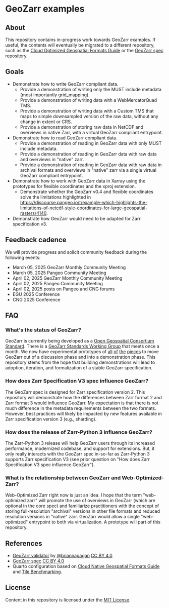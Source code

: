 # GeoZarr examples

## About

This repository contains in-progress work towards GeoZarr examples. If useful, the contents will eventually be migrated to a different repository, such as the
[Cloud Optimized Geospatial Formats Guide](https://github.com/cloudnativegeo/cloud-optimized-geospatial-formats-guide) or the [GeoZarr spec](https://github.com/zarr-developers/geozarr-spec)
repository.

## Goals

- Demonstrate how to write GeoZarr compliant data.
    - Provide a demonstration of writing only the MUST include metadata (most importantly grid_mapping).
    - Provide a demonstration of writing data with a WebMercatorQuad TMS.
    - Provide a demonstration of writing data with a Custom TMS that maps to simple downsampled version of the raw data, without any change in extent or CRS.
    - Provide a demonstration of storing raw data in NetCDF and overviews in native Zarr, with a virtual GeoZarr compliant entrypoint.
- Demonstrate how to read GeoZarr compliant data.
    - Provide a demonstration of reading in GeoZarr data with only MUST include metadata.
    - Provide a demonstration of reading in GeoZarr data with raw data and overviews in "native" zarr.
    - Provide a demonstration of reading in GeoZarr data with raw data in archival formats and overviews in "native" zarr via a single virtual GeoZarr compliant entrypoint.
- Demonstrate how to work with GeoZarr data in Xarray using the prototypes for flexible coordinates and the xproj extension.
    - Demonstrate whether the GeoZarr v0.4 and flexible coordinates solve the limitations highlighted in https://discourse.pangeo.io/t/example-which-highlights-the-limitations-of-netcdf-style-coordinates-for-large-geospatial-rasters/4140.
- Demonstrate how GeoZarr would need to be adapted for Zarr specification v3.

## Feedback cadence

We will provide progress and solicit community feedback during the following events:

- March 05, 2025 GeoZarr Monthly Community Meeting
- March 05, 2025 Pangeo Community Meeting
- April 02, 2025 GeoZarr Monthly Community Meeting
- April 02, 2025 Pangeo Community Meeting
- April 02, 2025 posts on Pangeo and CNG forums
- EGU 2025 Conference
- CNG 2025 Conference

## FAQ

### What's the status of GeoZarr?

GeoZarr is currently being developed as a [Open Geospatial Consortium Standard](https://www.ogc.org/announcement/ogc-forms-new-geozarr-standards-working-group-to-establish-a-zarr-encoding-for-geospatial-data/).
There is a [GeoZarr Standards Working Group](https://portal.ogc.org/index.php?m=public&orderby=default&tab=7) that meets once a month. We now have
experimental prototypes of [all](https://github.com/pydata/xarray/pull/9543) [of](https://github.com/zarr-developers/VirtualiZarr/pull/271) [the](https://xproj.readthedocs.io/en/latest/usage.html)
[pieces](https://zarr.dev/blog/zarr-python-3-release/) to move GeoZarr out of a discussion phase and into a demonstration phase. This repository stems from the hope that building demonstrations will lead to
adoption, iteration, and formalization of a stable GeoZarr specification.

### How does Zarr Specification V3 spec influence GeoZarr?

The GeoZarr spec is designed for Zarr specification version 2. This repository will demonstrate how the differences between Zarr format 2 and Zarr format 3 would
influence GeoZarr. My expectation is that there is not much difference in the metadata requirements between the two formats. However, best practices will likely be impacted by new features available
in Zarr specification version 3 (e.g., sharding).

### How does the release of Zarr-Python 3 influence GeoZarr?

The Zarr-Python 3 release will help GeoZarr users through its increased performance, modernized codebase, and support for extensions. But, it only really interacts with the GeoZarr spec in-so-far
as Zarr-Python 3 supports Zarr specification V3 (see prior question on "How does Zarr Specification V3 spec influence GeoZarr").

### What is the relationship between GeoZarr and Web-Optimized-Zarr?

Web-Optimized Zarr right now is just an idea. I hope that the term "web-optimized zarr" will promote the use of overviews in GeoZarr (which are optional in the core spec) and familiarize practitioners with the concept of storing full-resolution "archival" versions in other file formats and reduced resolution versions in "native" zarr. GeoZarr would allow a single "web-optimized" entrypoint to both via virtualization. A prototype will part of this repository.

## References

- [GeoZarr validator](https://github.com/briannapagan/geozarr-validator) by [@briannapagan](https://github.com/briannapagan) [CC BY 4.0](http://creativecommons.org/licenses/by/4.0/)
- [GeoZarr spec](https://github.com/zarr-developers/geozarr-spec) [CC BY 4.0](http://creativecommons.org/licenses/by/4.0/)
- Quarto configuration based on [Cloud Native Geospatial Formats Guide](https://github.com/cloudnativegeo/cloud-optimized-geospatial-formats-guide) and [Tile Benchmarking](https://developmentseed.org/tile-benchmarking/).

## License

Content in this repository is licensed under the [MIT License](LICENSE.txt).
